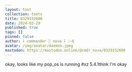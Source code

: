 ```yaml
---
layout: toot
collection: toots
title: 0329152600
date: 2024-03-29
published: true
tags: []
pinned: false
author: ⸸ commander ░ nova ⸸ :~$
avatar: /img/avatar/daemon.jpeg
mastodon: https://mastodon.online/@cmdr_nova/0329152600
---
```


okay, looks like my pop_os is running #xz 5.4.1think I'm okay
